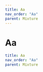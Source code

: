 ```yaml
---
title: Aa
nav_order: "Aa"
parent: Mixture
---
```


# Aa

```yaml
title: Aa
nav_order: "Aa"
parent: Mixture
```
